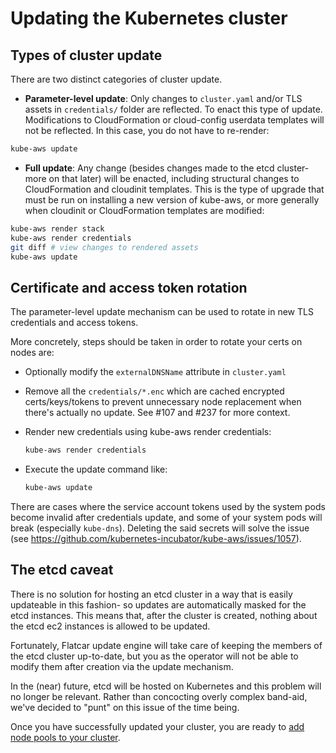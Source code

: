 # Updating the Kubernetes cluster

## Types of cluster update
There are two distinct categories of cluster update.

* **Parameter-level update**: Only changes to `cluster.yaml` and/or TLS assets in `credentials/` folder are reflected. To enact this type of update. Modifications to CloudFormation or cloud-config userdata templates will not be reflected. In this case, you do not have to re-render:

```sh
kube-aws update
```

* **Full update**: Any change (besides changes made to the etcd cluster- more on that later) will be enacted, including structural changes to CloudFormation and cloudinit templates. This is the type of upgrade that must be run on installing a new version of kube-aws, or more generally when cloudinit or CloudFormation templates are modified:

```sh
kube-aws render stack
kube-aws render credentials
git diff # view changes to rendered assets
kube-aws update
```

## Certificate and access token rotation

The parameter-level update mechanism can be used to rotate in new TLS credentials and access tokens.

More concretely, steps should be taken in order to rotate your certs on nodes are:

* Optionally modify the `externalDNSName` attribute in `cluster.yaml`
* Remove all the `credentials/*.enc` which are cached encrypted certs/keys/tokens to prevent unnecessary node replacement when there's actually no update. See #107 and #237 for more context.
* Render new credentials using kube-aws render credentials:

  ```sh
  kube-aws render credentials
  ```
* Execute the update command like:

  ```sh
  kube-aws update
  ```

There are cases where the service account tokens used by the system pods become invalid after credentials update, and
some of your system pods will break (especially `kube-dns`). Deleting the said secrets will solve the issue (see https://github.com/kubernetes-incubator/kube-aws/issues/1057).

## The etcd caveat

There is no solution for hosting an etcd cluster in a way that is easily updateable in this fashion- so updates are automatically masked for the etcd instances. This means that, after the cluster is created, nothing about the etcd ec2 instances is allowed to be updated.

Fortunately, Flatcar update engine will take care of keeping the members of the etcd cluster up-to-date, but you as the operator will not be able to modify them after creation via the update mechanism.

In the (near) future, etcd will be hosted on Kubernetes and this problem will no longer be relevant. Rather than concocting overly complex band-aid, we've decided to "punt" on this issue of the time being.

Once you have successfully updated your cluster, you are ready to [add node pools to your cluster][getting-started-step-5].

[getting-started-step-1]: step-1-configure.md
[getting-started-step-2]: step-2-render.md
[getting-started-step-3]: step-3-launch.md
[getting-started-step-4]: step-4-update.md
[getting-started-step-5]: step-5-add-node-pool.md
[getting-started-step-6]: step-6-configure-add-ons.md
[getting-started-step-7]: step-7-destroy.md
